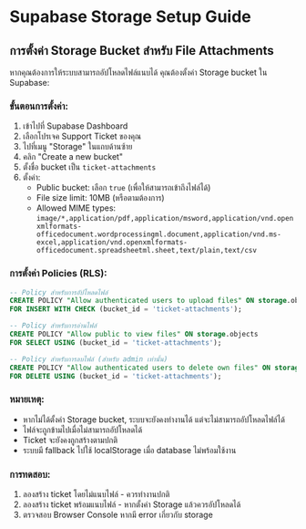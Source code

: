 # Supabase Storage Setup Guide

## การตั้งค่า Storage Bucket สำหรับ File Attachments

หากคุณต้องการให้ระบบสามารถอัปโหลดไฟล์แนบได้ คุณต้องตั้งค่า Storage bucket ใน Supabase:

### ขั้นตอนการตั้งค่า:

1. เข้าไปที่ Supabase Dashboard
2. เลือกโปรเจค Support Ticket ของคุณ
3. ไปที่เมนู "Storage" ในแถบด้านซ้าย
4. คลิก "Create a new bucket"
5. ตั้งชื่อ bucket เป็น `ticket-attachments`
6. ตั้งค่า:
   - Public bucket: เลือก `true` (เพื่อให้สามารถเข้าถึงไฟล์ได้)
   - File size limit: 10MB (หรือตามต้องการ)
   - Allowed MIME types: `image/*,application/pdf,application/msword,application/vnd.openxmlformats-officedocument.wordprocessingml.document,application/vnd.ms-excel,application/vnd.openxmlformats-officedocument.spreadsheetml.sheet,text/plain,text/csv`

### การตั้งค่า Policies (RLS):

```sql
-- Policy สำหรับการอัปโหลดไฟล์
CREATE POLICY "Allow authenticated users to upload files" ON storage.objects
FOR INSERT WITH CHECK (bucket_id = 'ticket-attachments');

-- Policy สำหรับการอ่านไฟล์
CREATE POLICY "Allow public to view files" ON storage.objects
FOR SELECT USING (bucket_id = 'ticket-attachments');

-- Policy สำหรับการลบไฟล์ (สำหรับ admin เท่านั้น)
CREATE POLICY "Allow authenticated users to delete own files" ON storage.objects
FOR DELETE USING (bucket_id = 'ticket-attachments');
```

### หมายเหตุ:

- หากไม่ได้ตั้งค่า Storage bucket, ระบบจะยังคงทำงานได้ แต่จะไม่สามารถอัปโหลดไฟล์ได้
- ไฟล์จะถูกข้ามไปเมื่อไม่สามารถอัปโหลดได้
- Ticket จะยังคงถูกสร้างตามปกติ
- ระบบมี fallback ไปใช้ localStorage เมื่อ database ไม่พร้อมใช้งาน

### การทดสอบ:

1. ลองสร้าง ticket โดยไม่แนบไฟล์ - ควรทำงานปกติ
2. ลองสร้าง ticket พร้อมแนบไฟล์ - หากตั้งค่า Storage แล้วควรอัปโหลดได้
3. ตรวจสอบ Browser Console หากมี error เกี่ยวกับ storage
